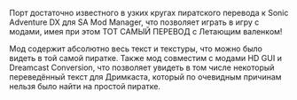 Порт достаточно известного в узких кругах пиратского перевода к Sonic Adventure DX для SA Mod Manager, что позволяет играть в игру с модами, имея при этом ТОТ САМЫЙ ПЕРЕВОД с Летающим валенком!

Мод содержит абсолютно весь текст и текстуры, что можно было видеть в той самой пиратке. Также мод совместим с модами HD GUI и Dreamcast Conversion, что позволяет увидеть в том числе некоторый переведённый текст для Дримкаста, который по очевидным причинам нельзя было найти на простой пиратке.
